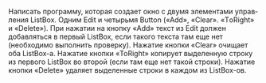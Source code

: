 Написать программу, которая создает окно с двумя элементами управ­ления ListBox.
Одним Edit и четырьмя Button («Add», «Clear». «ТoRight» и «Delete»).
При нажатии на кнопку «Add» текст из Edit должен добавляться в первый ListBox, если такого текста там еще нет (необходимо выполнить проверку).
Нажатие кнопки «Clear» очищает оба ListBox-a.
Нажатие кнопки «ToRight» копирует выделенную строку из первого ListBox во второй (если там еще нет такой строки).
Нажатие кнопки «Delete» удаляет выделенные строки в каждом из ListBox-ов.